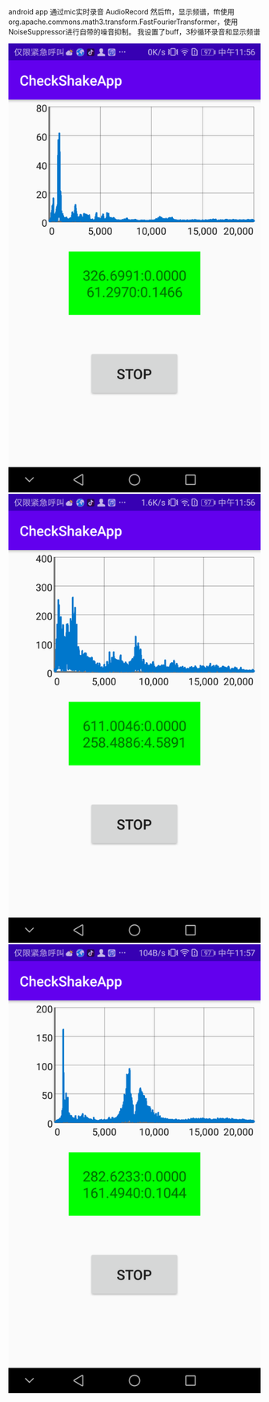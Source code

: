android app 通过mic实时录音 AudioRecord 然后fft，显示频谱，fft使用org.apache.commons.math3.transform.FastFourierTransformer，使用NoiseSuppressor进行自带的噪音抑制。
我设置了buff，3秒循环录音和显示频谱

![3](https://github.com/hexter-hangzhou/android/blob/master/FFT%20Voice%20Analyzer/1.jpg)
![2](https://github.com/hexter-hangzhou/android/blob/master/FFT%20Voice%20Analyzer/2.jpg)
![1](https://github.com/hexter-hangzhou/android/blob/master/FFT%20Voice%20Analyzer/3.jpg)

